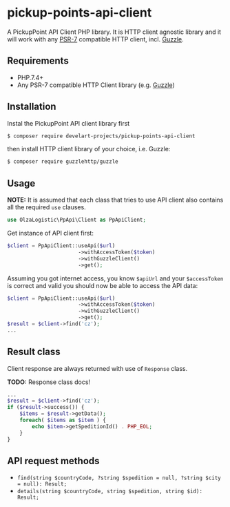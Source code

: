 # pickup-points-api-client

A PickupPoint API Client PHP library. It is HTTP client agnostic library and it will work with
any [PSR-7](https://www.php-fig.org/psr/psr-7/) compatible HTTP client,
incl. [Guzzle](https://guzzlephp.org/).

## Requirements

* PHP.7.4+
* Any PSR-7 compatible HTTP Client library (e.g. [Guzzle](https://guzzlephp.org/))

## Installation

Instal the PickupPoint API client library first

```bash
$ composer require develart-projects/pickup-points-api-client
```

then install HTTP client library of your choice, i.e. Guzzle:

```bash
$ composer require guzzlehttp/guzzle
```

## Usage

**NOTE:** It is assumed that each class that tries to use API client also contains all the
required `use` clauses.

```php
use OlzaLogistic\PpApi\Client as PpApiClient;
```

Get instance of API client first:

```php
$client = PpApiClient::useApi($url)
                       ->withAccessToken($token)
                       ->withGuzzleClient()
                       ->get();
```

Assuming you got internet access, you know `$apiUrl` and your `$accessToken` is correct and valid
you should now be able to access the API data:

```php
$client = PpApiClient::useApi($url)
                       ->withAccessToken($token)
                       ->withGuzzleClient()
                       ->get();
$result = $client->find('cz');
...
```

## Result class

Client response are always returned with use of `Response` class. 

**TODO:** Response class docs!

```php
...
$result = $client->find('cz');
if ($result->success()) {
    $items = $result->getData();
    foreach( $items as $item ) {
        echo $item->getSpeditionId() . PHP_EOL;
    }
}

```

## API request methods

* `find(string $countryCode, ?string $spedition = null, ?string $city = null): Result;`
* `details(string $countryCode, string $spedition, string $id): Result;`

